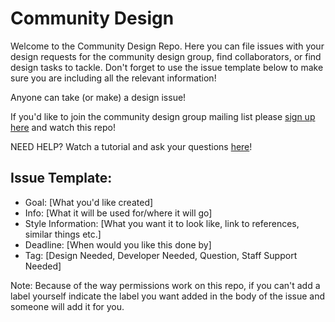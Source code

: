 # Community Design

Welcome to the Community Design Repo. Here you can file issues with your design requests for the community design group, find collaborators, or find design tasks to tackle. Don't forget to use the issue template below to make sure you are including all the relevant information!

Anyone can take (or make) a design issue!

If you'd like to join the community design group mailing list please [sign up here](http://ow.ly/WgQ9S) and watch this repo!

NEED HELP? Watch a tutorial and ask your questions [here](https://discourse.mozilla-community.org/t/love-community-design-but-not-comfortable-with-github/6626)!

## Issue Template: 

* Goal: [What you'd like created]
* Info: [What it will be used for/where it will go]
* Style Information: [What you want it to look like, link to references, similar things etc.]
* Deadline: [When would you like this done by]
* Tag: [Design Needed, Developer Needed, Question, Staff Support Needed]

Note: Because of the way permissions work on this repo, if you can't add a label yourself indicate the label you want added in the body of the issue and someone will add it for you. 
